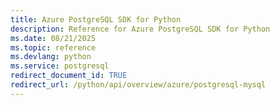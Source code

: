 ```yaml
---
title: Azure PostgreSQL SDK for Python
description: Reference for Azure PostgreSQL SDK for Python
ms.date: 08/21/2025
ms.topic: reference
ms.devlang: python
ms.service: postgresql
redirect_document_id: TRUE
redirect_url: /python/api/overview/azure/postgresql-mysql
---
```

